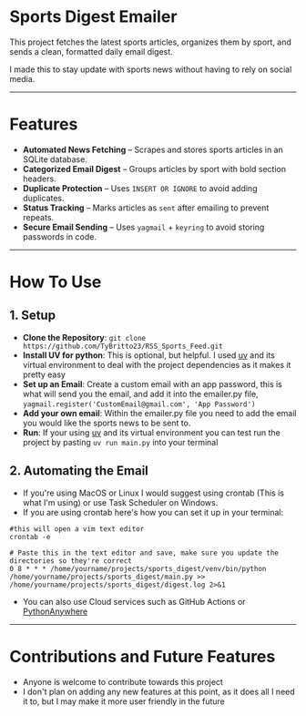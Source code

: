 # Sports Digest Emailer

This project fetches the latest sports articles, organizes them by sport, and sends a clean, formatted daily email digest.

I made this to stay update with sports news without having to rely on social media.

---

# Features
- **Automated News Fetching** – Scrapes and stores sports articles in an SQLite database.
- **Categorized Email Digest** – Groups articles by sport with bold section headers.
- **Duplicate Protection** – Uses `INSERT OR IGNORE` to avoid adding duplicates.
- **Status Tracking** – Marks articles as `sent` after emailing to prevent repeats.
- **Secure Email Sending** – Uses `yagmail` + `keyring` to avoid storing passwords in code.

---

# How To Use
## 1. Setup
- **Clone the Repository**: `git clone https://github.com/TyBritto23/RSS_Sports_Feed.git`
- **Install UV for python**: This is optional, but helpful. I used [uv](https://docs.astral.sh/uv/) and its virtual environment to deal with the project dependencies as it makes it pretty easy
- **Set up an Email**: Create a custom email with an app password, this is what will send you the email, and add it into the emailer.py file, `yagmail.register('CustomEmail@gmail.com', 'App Password')`
- **Add your own email**: Within the emailer.py file you need to add the email you would like the sports news to be sent to.
- **Run**: If your using [uv](https://docs.astral.sh/uv/) and its virtual environment you can test run the project by pasting `uv run main.py` into your terminal

## 2. Automating the Email
- If you're using MacOS or Linux I would suggest using crontab (This is what I'm using) or use Task Scheduler on Windows.
- If you are using crontab here's how you can set it up in your terminal:
```
#this will open a vim text editor
crontab -e

# Paste this in the text editor and save, make sure you update the directories so they're correct
0 8 * * * /home/yourname/projects/sports_digest/venv/bin/python /home/yourname/projects/sports_digest/main.py >> /home/yourname/projects/sports_digest/digest.log 2>&1

```
- You can also use Cloud services such as GitHub Actions or [PythonAnywhere](https://www.pythonanywhere.com/)

---

# Contributions and Future Features
- Anyone is welcome to contribute towards this project
- I don't plan on adding any new features at this point, as it does all I need it to, but I may make it more user friendly in the future






